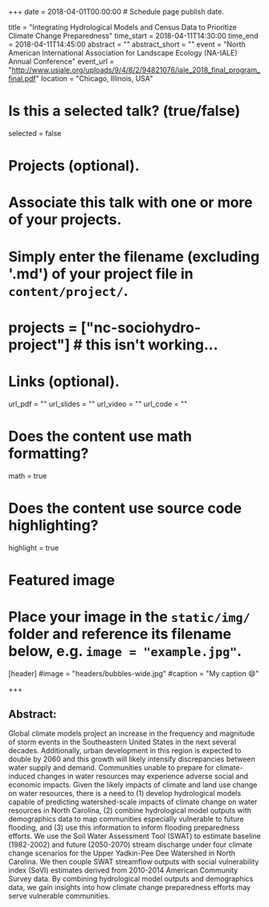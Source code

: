 +++
date = 2018-04-01T00:00:00  # Schedule page publish date.

title = "Integrating Hydrological Models and Census Data to Prioritize Climate Change Preparedness"
time_start = 2018-04-11T14:30:00
time_end = 2018-04-11T14:45:00
abstract = ""
abstract_short = ""
event = "North American International Association for Landscape Ecology (NA-IALE) Annual Conference"
event_url = "http://www.usiale.org/uploads/9/4/8/2/94821076/iale_2018_final_program_final.pdf"
location = "Chicago, Illinois, USA"

# Is this a selected talk? (true/false)
selected = false

# Projects (optional).
#   Associate this talk with one or more of your projects.
#   Simply enter the filename (excluding '.md') of your project file in `content/project/`.
# projects = ["nc-sociohydro-project"] # this isn't working...

# Links (optional).
url_pdf = ""
url_slides = ""
url_video = ""
url_code = ""

# Does the content use math formatting?
math = true

# Does the content use source code highlighting?
highlight = true

# Featured image
# Place your image in the `static/img/` folder and reference its filename below, e.g. `image = "example.jpg"`.
[header]
#image = "headers/bubbles-wide.jpg"
#caption = "My caption :smile:"

+++

## Abstract:</br>
Global climate models project an increase in the frequency and magnitude of storm events in the Southeastern United States in the next several decades. Additionally, urban development in this region is expected to double by 2060 and this growth will likely intensify discrepancies between water supply and demand. Communities unable to prepare for climate-induced changes in water resources may experience adverse social and economic impacts. Given the likely impacts of climate and land use change on water resources, there is a need to (1) develop hydrological models capable of predicting watershed-scale impacts of climate change on water resources in North Carolina, (2) combine hydrological model outputs with demographics data to map communities especially vulnerable to future flooding, and (3) use this information to inform flooding preparedness efforts. We use the Soil Water Assessment Tool (SWAT) to estimate baseline (1982-2002) and future (2050-2070) stream discharge under four climate change scenarios for the Upper Yadkin-Pee Dee Watershed in North Carolina. We then couple SWAT streamflow outputs with social vulnerability index (SoVI) estimates derived from 2010-2014 American Community Survey data. By combining hydrological model outputs and demographics data, we gain insights into how climate change preparedness efforts may serve vulnerable communities.